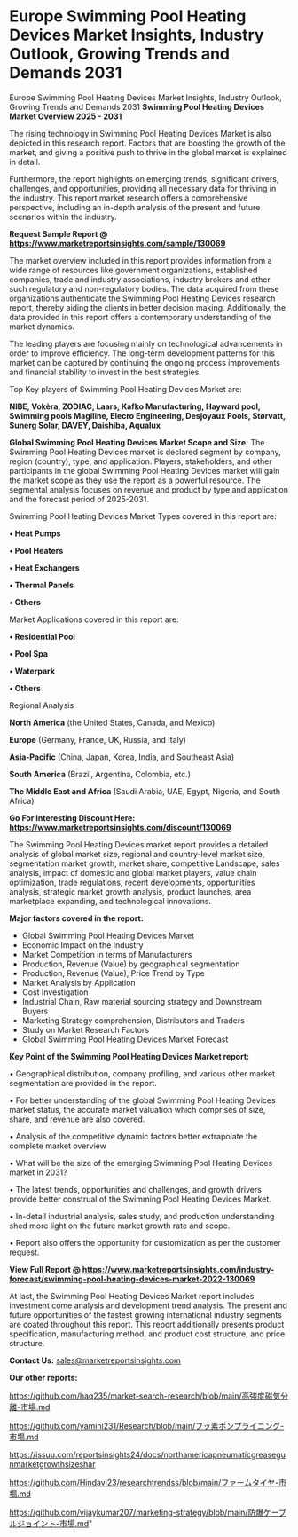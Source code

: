 # Europe Swimming Pool Heating Devices Market Insights, Industry Outlook, Growing Trends and Demands 2031
Europe Swimming Pool Heating Devices Market Insights, Industry Outlook, Growing Trends and Demands 2031
<Strong> Swimming Pool Heating Devices Market Overview 2025 - 2031</strong>

The rising technology in Swimming Pool Heating Devices Market is also depicted in this research report. Factors that are boosting the growth of the market, and giving a positive push to thrive in the global market is explained in detail.

Furthermore, the report highlights on emerging trends, significant drivers, challenges, and opportunities, providing all necessary data for thriving in the industry. This report market research offers a comprehensive perspective, including an in-depth analysis of the present and future scenarios within the industry.

<strong>Request Sample Report @ <a href=https://www.marketreportsinsights.com/sample/130069>https://www.marketreportsinsights.com/sample/130069</a></strong>

The market overview included in this report provides information from a wide range of resources like government organizations, established companies, trade and industry associations, industry brokers and other such regulatory and non-regulatory bodies. The data acquired from these organizations authenticate the Swimming Pool Heating Devices research report, thereby aiding the clients in better decision making. Additionally, the data provided in this report offers a contemporary understanding of the market dynamics.

The leading players are focusing mainly on technological advancements in order to improve efficiency. The long-term development patterns for this market can be captured by continuing the ongoing process improvements and financial stability to invest in the best strategies.

Top Key players of Swimming Pool Heating Devices Market are:

<strong>NIBE, Vokèra, ZODIAC, Laars, Kafko Manufacturing, Hayward pool, Swimming pools Magiline, Elecro Engineering, Desjoyaux Pools, Størvatt, Sunerg Solar, DAVEY, Daishiba, Aqualux</strong>

<strong><b>Global Swimming Pool Heating Devices Market Scope and Size:</b></strong>
The Swimming Pool Heating Devices market is declared segment by company, region (country), type, and application. Players, stakeholders, and other participants in the global Swimming Pool Heating Devices market will gain the market scope as they use the report as a powerful resource. The segmental analysis focuses on revenue and product by type and application and the forecast period of 2025-2031.

Swimming Pool Heating Devices Market Types covered in this report are:

<strong>• Heat Pumps

• Pool Heaters

• Heat Exchangers

• Thermal Panels

• Others</strong>

Market Applications covered in this report are:

<strong>• Residential Pool

• Pool Spa

• Waterpark

• Others</strong> 

Regional Analysis

<strong>North America</strong> (the United States, Canada, and Mexico)

<strong>Europe</strong> (Germany, France, UK, Russia, and Italy)

<strong>Asia-Pacific</strong> (China, Japan, Korea, India, and Southeast Asia)

<strong>South America</strong> (Brazil, Argentina, Colombia, etc.)

<strong>The Middle East and Africa</strong> (Saudi Arabia, UAE, Egypt, Nigeria, and South Africa)

<strong>Go For Interesting Discount Here: <a href=https://www.marketreportsinsights.com/discount/130069>https://www.marketreportsinsights.com/discount/130069</a></strong>

The Swimming Pool Heating Devices market report provides a detailed analysis of global market size, regional and country-level market size, segmentation market growth, market share, competitive Landscape, sales analysis, impact of domestic and global market players, value chain optimization, trade regulations, recent developments, opportunities analysis, strategic market growth analysis, product launches, area marketplace expanding, and technological innovations.

<strong><b>Major factors covered in the report:</b></strong>
<ul>
  <li>Global Swimming Pool Heating Devices Market </li>
  <li>Economic Impact on the Industry</li>
  <li>Market Competition in terms of Manufacturers</li>
  <li>Production, Revenue (Value) by geographical segmentation</li>
  <li>Production, Revenue (Value), Price Trend by Type</li>
  <li>Market Analysis by Application</li>
  <li>Cost Investigation</li>
  <li>Industrial Chain, Raw material sourcing strategy and Downstream Buyers</li>
  <li>Marketing Strategy comprehension, Distributors and Traders</li>
  <li>Study on Market Research Factors</li>
  <li>Global Swimming Pool Heating Devices Market Forecast</li>
</ul>

<strong><b>Key Point of the Swimming Pool Heating Devices Market report:</b></strong>

• Geographical distribution, company profiling, and various other market segmentation are provided in the report.

• For better understanding of the global Swimming Pool Heating Devices market status, the accurate market valuation which comprises of size, share, and revenue are also covered.

• Analysis of the competitive dynamic factors better extrapolate the complete market overview

• What will be the size of the emerging Swimming Pool Heating Devices market in 2031?

• The latest trends, opportunities and challenges, and growth drivers provide better construal of the Swimming Pool Heating Devices Market.

• In-detail industrial analysis, sales study, and production understanding shed more light on the future market growth rate and scope.

• Report also offers the opportunity for customization as per the customer request.

<strong><b>View Full Report @ <a href=https://www.marketreportsinsights.com/industry-forecast/swimming-pool-heating-devices-market-2022-130069>https://www.marketreportsinsights.com/industry-forecast/swimming-pool-heating-devices-market-2022-130069</a></b></strong>


At last, the Swimming Pool Heating Devices Market report includes investment come analysis and development trend analysis. The present and future opportunities of the fastest growing international industry segments are coated throughout this report. This report additionally presents product specification, manufacturing method, and product cost structure, and price structure.

<strong>Contact Us:</strong>
sales@marketreportsinsights.com

<strong>Our other reports:</strong>

<a href=https://github.com/haq235/market-search-research/blob/main/高強度磁気分離-市場.md>https://github.com/haq235/market-search-research/blob/main/高強度磁気分離-市場.md</a>

<a href=https://github.com/yamini231/Research/blob/main/フッ素ポンプライニング-市場.md>https://github.com/yamini231/Research/blob/main/フッ素ポンプライニング-市場.md</a>

<a href=https://issuu.com/reportsinsights24/docs/northamericapneumaticgreasegunmarketgrowthsizeshar>https://issuu.com/reportsinsights24/docs/northamericapneumaticgreasegunmarketgrowthsizeshar</a>

<a href=https://github.com/Hindavi23/researchtrendss/blob/main/ファームタイヤ-市場.md>https://github.com/Hindavi23/researchtrendss/blob/main/ファームタイヤ-市場.md</a>

<a href=https://github.com/vijaykumar207/marketing-strategy/blob/main/防爆ケーブルジョイント-市場.md>https://github.com/vijaykumar207/marketing-strategy/blob/main/防爆ケーブルジョイント-市場.md</a>"
